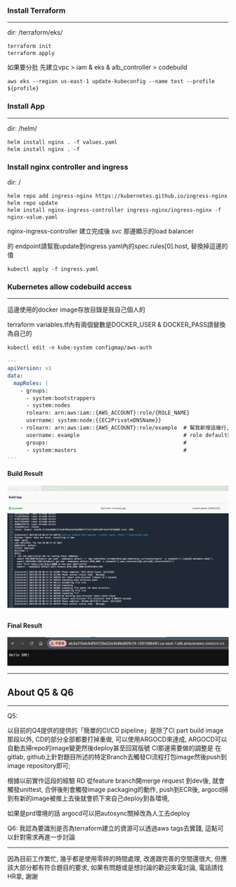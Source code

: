 ### Install Terraform
---

dir: /terraform/eks/
```shell
terraform init
terraform apply
```
如果要分批 先建立vpc > iam & eks & alb_controller > codebuild
```shell
aws eks --region us-east-1 update-kubeconfig --name test --profile ${profile}
```

### Install App
---
dir: /helm/

```shell
helm install nginx . -f values.yaml
helm install nginx . -f 
```

### Install nginx controller and ingress
dir: /

```shell
helm repo add ingress-nginx https://kubernetes.github.io/ingress-nginx
helm repo update
helm install nginx-ingress-controller ingress-nginx/ingress-nginx -f nginx-value.yaml
```
nginx-ingress-controller 建立完成後 svc 那邊顯示的load balancer 

的 endpoint請幫我update到ingress.yaml內的spec.rules[0].host, 替換掉這邊的值
```shell
kubectl apply -f ingress.yaml
```

### Kubernetes allow codebuild access
---
這邊使用的docker image存放目錄是我自己個人的 

terraform variables.tf內有兩個變數是DOCKER_USER & DOCKER_PASS請替換為自己的

```shell
kubectl edit -n kube-system configmap/aws-auth
```

```yaml
---
apiVersion: v1
data:
  mapRoles: |
    - groups:
      - system:bootstrappers
      - system:nodes
      rolearn: arn:aws:iam::{AWS_ACCOUNT}:role/{ROLE_NAME}
      username: system:node:{{EC2PrivateDNSName}}
    - rolearn: arn:aws:iam::{AWS_ACCOUNT}:role/example  # 幫我新增這幾行, 
      username: example                                 # role default我使用example
      groups:                                           #
      - system:masters                                  #
---
```

#### Build Result

![CodeBuild Result](https://github.com/ashchang/gama-hw/blob/main/codebuild-result.png)

#### Final Result

![Final Result](https://github.com/ashchang/gama-hw/blob/main/final-result.png)

---

## About Q5 & Q6
---
Q5:

以目前的Q4提供的提供的「簡單的CI/CD pipeline」是除了CI part build image那段以外, CD的部分全部都要打掉重做, 可以使用ARGOCD來達成, ARGOCD可以自動去掃repo的image變更然後deploy甚至回寫版號
CI那邊需要做的調整是 在gitlab, github上針對題目所述的特定Branch去觸發CI流程打包image然後push到image repository即可;

根據以前實作這段的經驗 RD 從feature branch開merge request 到dev後, 就會觸發unittest, 合併後則會觸發image packaging的動作, push到ECR後, argocd掃到有新的image被推上去後就會抓下來自己deploy到各環境,

如果是prd環境的話 argocd可以把autosync關掉改為人工去deploy

Q6:
我認為要識別是否為terraform建立的資源可以透過aws tags去實踐, 這點可以針對需求再進一步討論

---
因為目前工作繁忙, 幾乎都是使用零碎的時間處理, 改進跟完善的空間還很大, 但應該大部分都有符合題目的要求, 如果有問題或是想討論的歡迎來電討論, 電話請找HR拿, 謝謝
